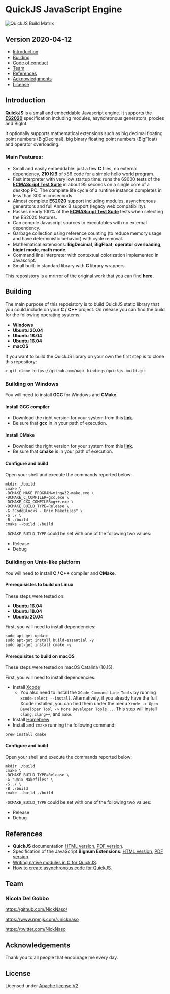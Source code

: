 # QuickJS JavaScript Engine

![QuickJS Build Matrix](https://github.com/napi-bindings/quickjs-build/workflows/QuickJS%20Build%20Matrix/badge.svg?branch=master)

## Version 2020-04-12

- [Introduction](#introduction)
- [Building](#building)
- [Code of conduct](CODE_OF_CONDUCT)
- [Team](#team)
- [References](#references)
- [Acknowledgments](#acknowledgements)
- [License](#license)

## Introduction

**QuickJS** is a small and embeddable Javascript engine. It supports the **[ES2020](https://tc39.github.io/ecma262/)**
 specification including modules, asynchronous generators, proxies and BigInt.

It optionally supports mathematical extensions such as big decimal floating point
numbers (BigDecimal), big binary floating point numbers (BigFloat) and operator 
overloading.

### Main Features:

- Small and easily embeddable: just a few **C** files, no external dependency, 
**210 KiB** of x86 code for a simple hello world program.
- Fast interpreter with very low startup time: runs the 69000 tests of the 
**[ECMAScript Test Suite](https://github.com/tc39/test262)** in about 95 seconds on a
single core of a desktop PC. The complete life cycle of a runtime instance 
completes in less than 300 microseconds.
- Almost complete **[ES2020](https://tc39.github.io/ecma262/)** support including 
modules, asynchronous generators and full Annex B support (legacy web 
compatibility).
- Passes nearly 100% of the 
**[ECMAScript Test Suite](https://github.com/tc39/test262)** tests when selecting the 
ES2020 features.
- Can compile Javascript sources to executables with no external dependency.
- Garbage collection using reference counting (to reduce memory usage and have 
deterministic behavior) with cycle removal.
- Mathematical extensions: **BigDecimal**, **BigFloat**, **operator overloading**, 
**bigint mode**, **math mode**.
- Command line interpreter with contextual colorization implemented in Javascript.
- Small built-in standard library with **C** library wrappers.

This reposistory is a mrirror of the original work that you can find **[here](https://bellard.org/quickjs/)**.

## Building

The main purpose of this reposistory is to build QuickJS static library that you
could include on your **C / C++** project. On release you can find the build for the 
following operating systems:

- **Windows**
- **Ubuntu 20.04**
- **Ubuntu 18.04**
- **Ubuntu 16.04**
- **macOS**

If you want to build the QuickJS library on your own the first step is to clone 
this repository:

`> git clone https://github.com/napi-bindings/quickjs-build.git`

### Building on Windows

You will need to install **GCC** for Windows and **CMake**.

#### Install GCC compiler

- Download the right version for your system from this **[link](https://jmeubank.github.io/tdm-gcc/download/)**.
- Be sure that **gcc** in in your path of execution.

#### Install CMake

- Download the right version for your system from this **[link](https://cmake.org/download/)**.
- Be sure that **cmake** is in your path of execution.

#### Configure and build

Open your shell and execute the commands reported below:

```
mkdir ./build
cmake \
-DCMAKE_MAKE_PROGRAM=mingw32-make.exe \
-DCMAKE_C_COMPILER=gcc.exe \
-DCMAKE_CXX_COMPILER=g++.exe \
-DCMAKE_BUILD_TYPE=Release \
-G "CodeBlocks - Unix Makefiles" \
-S ./ \
-B ./build
cmake --build ./build
```

`-DCMAKE_BUILD_TYPE` could be set with one of the following two values:

- Release
- Debug

### Building on Unix-like platform

You will need to install **C / C++** compiler and **CMake**.

#### Prerequisistes to build on Linux

These steps were tested on: 

- **Ubuntu 16.04** 
- **Ubuntu 18.04** 
- **Ubuntu 20.04**

First, you will need to install dependencies:

```
sudo apt-get update
sudo apt-get install build-essential -y
sudo apt-get install cmake -y
```

#### Prerequisites to build on macOS

These steps were tested on macOS Catalina (10.15).

First, you will need to install dependencies:

- Install [Xcode](https://developer.apple.com/xcode/download/)
   - You also need to install the `XCode Command Line Tools` by running 
   `xcode-select --install`. Alternatively, if you already have the full Xcode 
   installed, you can find them under the menu 
   `Xcode -> Open Developer Tool -> More Developer Tools...`. This step will 
   install `clang`, `clang++`, and `make`.
- Install [Homebrew](https://brew.sh/)
- Install and `cmake` running the following command:
```
brew install cmake
```

#### Configure and build

Open your shell and execute the commands reported below:

```
mkdir ./build
cmake \
-DCMAKE_BUILD_TYPE=Release \
-G "Unix Makefiles" \
-S ./ \
-B ./build
cmake --build ./build
```

`-DCMAKE_BUILD_TYPE` could be set with one of the following two values:

- Release
- Debug

## References

- **QuickJS** documentation [HTML version](https://bellard.org/quickjs/quickjs.html), [PDF version](https://bellard.org/quickjs/quickjs.pdf).
- Specification of the JavaScript **Bignum Extensions**: [HTML version](https://bellard.org/quickjs/jsbignum.html), [PDF version](https://bellard.org/quickjs/jsbignum.pdf).
- [Writing native modules in C for QuickJS](https://medium.com/@calbertts/writing-native-modules-in-c-for-quickjs-engine-49043587f2e2).
- [How to create asynchronous code for QuickJS](https://medium.com/@calbertts/how-to-create-asynchronous-apis-for-quickjs-8aca5488bb2e).

## Team

### Nicola Del Gobbo

<https://github.com/NickNaso/>

<https://www.npmjs.com/~nicknaso>

<https://twitter.com/NickNaso>

## Acknowledgements

Thank you to all people that encourage me every day.

## License

Licensed under [Apache license V2](./LICENSE)
